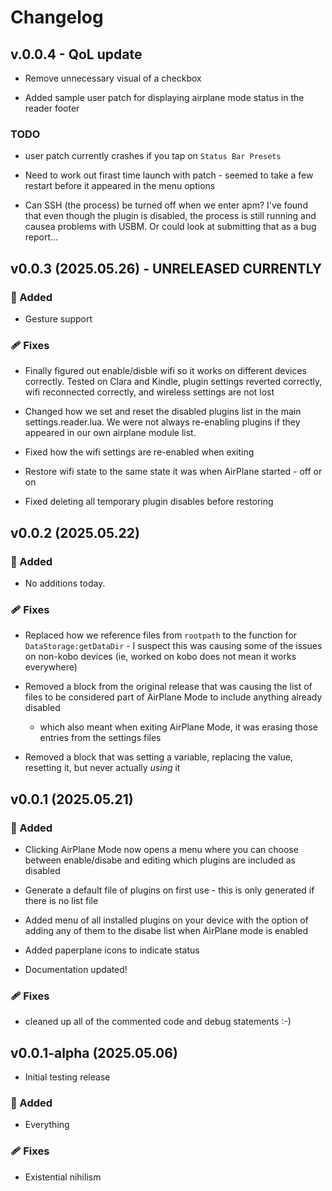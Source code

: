 # Changelog

## v.0.0.4 - QoL update

* Remove unnecessary visual of a checkbox

* Added sample user patch for displaying airplane mode status in the reader footer

### TODO

* user patch currently crashes if you tap on `Status Bar Presets`

* Need to work out firast time launch with patch - seemed to take a few restart before it appeared in the menu options

* Can SSH (the process) be turned off when we enter apm? I've found that even though the plugin is disabled, the process is still running and causea problems with USBM. Or could look at submitting that as a bug report...



## v0.0.3  (2025.05.26) - UNRELEASED CURRENTLY


### 🚀 Added

* Gesture support

### 🩹 Fixes

* Finally figured out enable/disble wifi so it works on different devices correctly. Tested on Clara and Kindle, plugin settings reverted correctly, wifi reconnected correctly, and wireless settings are not lost

* Changed how we set and reset the disabled plugins list in the main settings.reader.lua. We were not always re-enabling plugins if they appeared in our own airplane module list.

* Fixed how the wifi settings are re-enabled when exiting

* Restore wifi state to the same state it was when AirPlane started - off or on

* Fixed deleting all temporary plugin disables before restoring


## v0.0.2  (2025.05.22)

### 🚀 Added

* No additions today.

### 🩹 Fixes

* Replaced how we reference files from `rootpath` to the function for
  `DataStorage:getDataDir` - I suspect this was causing some of the issues on
  non-kobo devices (ie, worked on kobo does not mean it works everywhere)
  
* Removed a block from the original release that was causing the list of files
  to be considered part of AirPlane Mode to include anything already disabled
  - which also meant when exiting AirPlane Mode, it was erasing those entries
  from the settings files

* Removed a block that was setting a variable, replacing the value, resetting it, but never actually *using* it

## v0.0.1 (2025.05.21)

### 🚀 Added

* Clicking AirPlane Mode now opens a menu where you can choose between
  enable/disabe and editing which plugins are included as disabled

* Generate a default file of plugins on first use - this is only generated if 
there is no list file

* Added menu of all installed plugins on your device with the option of adding
  any of them to the disabe list when AirPlane mode is enabled

* Added paperplane icons to indicate status

* Documentation updated!

### 🩹 Fixes

* cleaned up all of the commented code and debug statements :-)

## v0.0.1-alpha (2025.05.06)

* Initial testing release

### 🚀 Added

* Everything

### 🩹 Fixes

* Existential nihilism
